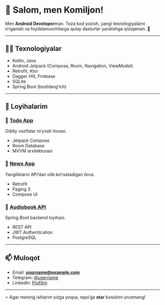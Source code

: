 # 👋 Salom, men Komiljon!

Men **Android Developer**man. Toza kod yozish, yangi texnologiyalarni o‘rganish va foydalanuvchilarga qulay dasturlar yaratishga qiziqaman. 🚀  

---

## 🧑‍💻 Texnologiyalar
- Kotlin, Java  
- Android Jetpack (Compose, Room, Navigation, ViewModel)  
- Retrofit, Ktor  
- Dagger Hilt, Firebase  
- SQLite  
- Spring Boot (boshlang‘ich)

---

## 📱 Loyihalarim

### 📌 [Todo App](https://github.com/Normurodov3ds/todo-app)
Oddiy vazifalar ro‘yxati ilovasi.  
- Jetpack Compose  
- Room Database  
- MVVM arxitekturasi  

### 📌 [News App](https://github.com/Normurodov3ds/news-app)
Yangiliklarni API’dan olib ko‘rsatadigan ilova.  
- Retrofit  
- Paging 3  
- Compose UI  

### 📌 [Audiobook API](https://github.com/Normurodov3ds/audiobook-api)  
Spring Boot backend loyihasi.  
- REST API  
- JWT Authentication  
- PostgreSQL  

---

## 📫 Muloqot
- Email: **yourname@example.com**  
- Telegram: [@username](https://t.me/username)  
- LinkedIn: [Profilim](https://linkedin.com/in/username)  

---

⭐ Agar mening ishlarim sizga yoqsa, repo’ga **star** bosishni unutmang!
